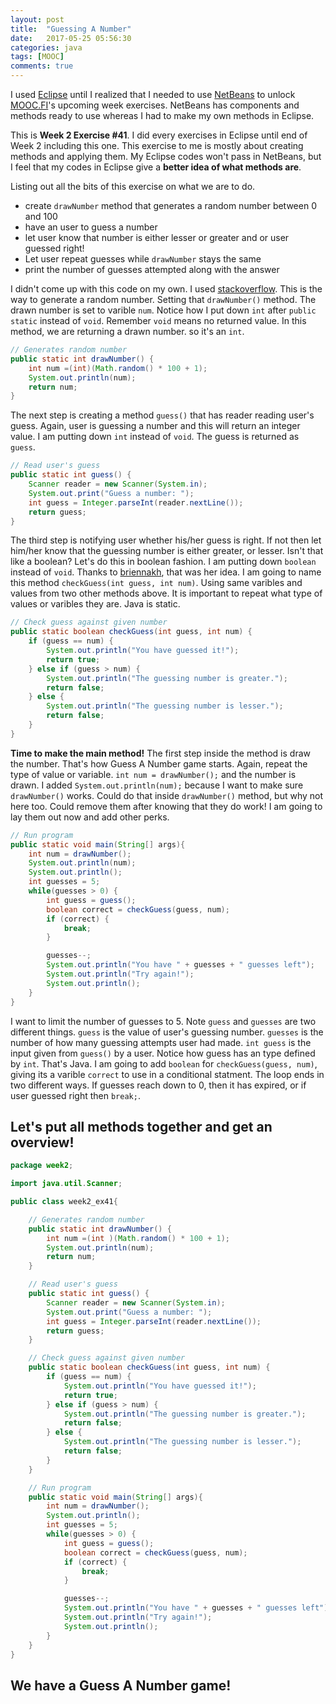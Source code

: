 ```yaml
---
layout: post
title:  "Guessing A Number"
date:   2017-05-25 05:56:30
categories: java
tags: [MOOC]
comments: true
---
```



I used [Eclipse][Eclipse] until I realized that I needed to use [NetBeans][NetBeans] to unlock [MOOC.FI][MOOC.FI]'s upcoming week exercises. NetBeans has components and methods ready to use whereas I had to make my own methods in Eclipse.

This is <strong>Week 2 Exercise #41</strong>. I did every exercises in Eclipse until end of Week 2 including this one. This exercise to me is mostly about creating methods and applying them. My Eclipse codes won't pass in NetBeans, but I feel that my codes in Eclipse give a <strong>better idea of what methods are</strong>.

Listing out all the bits of this exercise on what we are to do.

- create `drawNumber` method that generates a random number between 0 and 100
- have an user to guess a number
- let user know that number is either lesser or greater and or user guessed right!
- Let user repeat guesses while `drawNumber` stays the same
- print the number of guesses attempted along with the answer


I didn't come up with this code on my own. I used [stackoverflow][stackoverflow]. This is the way to generate a random number. Setting that `drawNumber()` method. The drawn number is set to varible `num`. Notice how I put down `int` after `public static` instead of `void`. Remember `void` means no returned value. In this method, we are returning a drawn number. so it's an `int`.

```java    
// Generates random number
public static int drawNumber() {
    int num =(int)(Math.random() * 100 + 1);
    System.out.println(num);
    return num;
}
```

The next step is creating a method `guess()` that has reader reading user's guess. Again, user is guessing a number and this will return an integer value. I am putting down `int` instead of `void`. The guess is returned as `guess`.

```java
// Read user's guess
public static int guess() {
    Scanner reader = new Scanner(System.in);
    System.out.print("Guess a number: ");
    int guess = Integer.parseInt(reader.nextLine());
    return guess;
}
```

The third step is notifying user whether his/her guess is right. If not then let him/her know that the guessing number is either greater, or lesser. Isn't that like a boolean? Let's do this in boolean fashion. I am putting down `boolean` instead of `void`. Thanks to [briennakh][briennakh], that was her idea. I am going to name this method `checkGuess(int guess, int num)`. Using same varibles and values from two other methods above. It is important to repeat what type of values or varibles they are. Java is static.

```java
// Check guess against given number
public static boolean checkGuess(int guess, int num) {
    if (guess == num) {
        System.out.println("You have guessed it!");
        return true;
    } else if (guess > num) {
        System.out.println("The guessing number is greater.");
        return false;
    } else {
        System.out.println("The guessing number is lesser.");
        return false;
    }
}
```

<strong>Time to make the main method!</strong> The first step inside the method is draw the number. That's how Guess A Number game starts. Again, repeat the type of value or variable. `int num = drawNumber();` and the number is drawn. I added `System.out.println(num);` because I want to make sure `drawNumber()` works. Could do that inside `drawNumber()` method, but why not here too. Could remove them after knowing that they do work! I am going to lay them out now and add other perks.

```java
// Run program
public static void main(String[] args){
    int num = drawNumber();
    System.out.println(num);
    System.out.println();
    int guesses = 5;
    while(guesses > 0) {
        int guess = guess();
        boolean correct = checkGuess(guess, num);
        if (correct) {
            break;
        }

        guesses--;
        System.out.println("You have " + guesses + " guesses left");
        System.out.println("Try again!");
        System.out.println();
    }
}
```

I want to limit the number of guesses to 5. Note `guess` and `guesses` are two different things. `guess` is the value of user's guessing number. `guesses` is the number of how many guessing attempts user had made. `int guess` is the input given from `guess()` by a user. Notice how guess has an type defined by `int`. That's Java. I am going to add `boolean` for `checkGuess(guess, num)`, giving its a varible `correct` to use in a conditional statment. The loop ends in two different ways. If guesses reach down to 0, then it has expired, or if user guessed right then `break;`.

## Let's put all methods together and get an overview!

```java
package week2;

import java.util.Scanner;

public class week2_ex41{

    // Generates random number
    public static int drawNumber() {
        int num =(int )(Math.random() * 100 + 1);
        System.out.println(num);
        return num;
    }

    // Read user's guess
    public static int guess() {
        Scanner reader = new Scanner(System.in);
        System.out.print("Guess a number: ");
        int guess = Integer.parseInt(reader.nextLine());
        return guess;
    }

    // Check guess against given number
    public static boolean checkGuess(int guess, int num) {
        if (guess == num) {
            System.out.println("You have guessed it!");
            return true;
        } else if (guess > num) {
            System.out.println("The guessing number is greater.");
            return false;
        } else {
            System.out.println("The guessing number is lesser.");
            return false;
        }
    }

    // Run program
    public static void main(String[] args){
        int num = drawNumber();
        System.out.println();
        int guesses = 5;
        while(guesses > 0) {
            int guess = guess();
            boolean correct = checkGuess(guess, num);
            if (correct) {
                break;
            }

            guesses--;
            System.out.println("You have " + guesses + " guesses left");
            System.out.println("Try again!");
            System.out.println();
        }
    }
}
```

## We have a Guess A Number game!    

[NetBeans]: https://www.netbeans.org
[Eclipse]: http://www.eclipse.org/downloads/packages/
[MOOC.FI]: https://www.mooc.fi/
[stackoverflow]: https://www.stackoverflow.com
[briennakh]: https://github.com/briennakh
